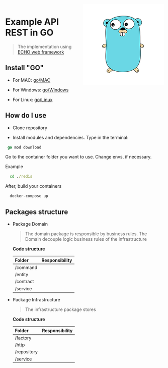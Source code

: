 <img src="go-readme.png" align="right" />

# Example API REST in GO

> The implementation using [ECHO web framework](https://echo.labstack.com/)

## Install "GO"

- For MAC: [go/MAC](https://dl.google.com/go/go1.14.darwin-amd64.pkg)

- For Windows: [go/Windows](https://dl.google.com/go/go1.14.windows-amd64.msi)

- For Linux: [go/Linux](https://dl.google.com/go/go1.14.linux-amd64.tar.gz)

## How do I use

- Clone repository

- Install modules and dependencies.
  Type in the terminal:
```go
 go mod download
```


Go to the container folder you want to use.
Change envs, if necessary.

Example
```cmd
  cd ./redis
```

After, build your containers
```cmd
  docker-compose up
```




## Packages structure

- Package Domain

  > The domain package is responsible by business rules. The Domain decouple logic business rules of the infrastructure

  **Code structure**

  |   Folder   |        Responsibility          | 
  |------------|--------------------------------|
  |  /command  |                                |
  |  /entity   |                                |
  |  /contract |                                |
  |  /service  |                                |
    
- Package Infrastructure

  > The infrastructure package stores

  **Code structure**

  |   Folder     |        Responsibility          | 
  |--------------|--------------------------------|
  |  /factory    |                                |
  |  /http       |                                |
  |  /repository |                                |
  |  /service    |                                |


